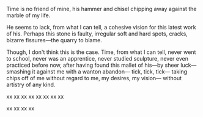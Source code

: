 Time is no friend of mine,
his hammer and chisel
chipping away against
the marble of my life.

He seems to lack,
from what I can tell,
a cohesive vision for
this latest work of his.
Perhaps this stone is
faulty, irregular soft and
hard spots, cracks, bizarre
fissures—the quarry to blame.

Though, I don't think
this is the case. Time,
from what I can tell,
never went to school,
never was an apprentice,
never studied sculpture,
never even practiced before
now, after having found
this mallet of his—by
sheer luck—smashing it against
me with a wanton abandon—
tick, tick, tick—
taking chips off of me
without regard to me,
my desires, my vision—
without artistry of any kind.

xx
xx
xx
xx
xx
xx
xx
xx

xx
xx
xx
xx